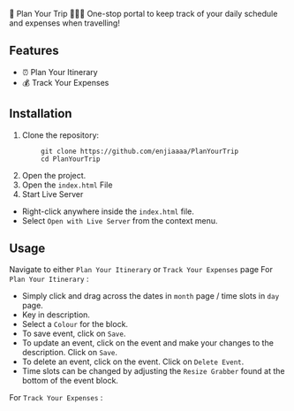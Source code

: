 📍 Plan Your Trip 🛫🧳🌇
One-stop portal to keep track of your daily schedule and expenses when travelling!

## Features
+ ⏰ Plan Your Itinerary
+ 💰 Track Your Expenses

## Installation
1. Clone the repository: 
```
        git clone https://github.com/enjiaaaa/PlanYourTrip
        cd PlanYourTrip
```
2. Open the project.
3. Open the `index.html` File
4. Start Live Server
* Right-click anywhere inside the `index.html` file.
* Select `Open with Live Server` from the context menu.

## Usage
Navigate to either `Plan Your Itinerary` or `Track Your Expenses` page
For `Plan Your Itinerary` :
* Simply click and drag across the dates in `month` page / time slots in `day` page.
* Key in description.
* Select a `Colour` for the block.
* To save event, click on `Save`.
* To update an event, click on the event and make your changes to the description. Click on `Save`.
* To delete an event, click on the event. Click on `Delete Event`.
* Time slots can be changed by adjusting the `Resize Grabber` found at the bottom of the event block.

For `Track Your Expenses` :



